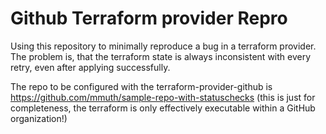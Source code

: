 # Github Terraform provider Repro

Using this repository to minimally reproduce a bug in a terraform provider.
The problem is, that the terraform state is always inconsistent with every
retry, even after applying successfully.

The repo to be configured with the terraform-provider-github is
https://github.com/mmuth/sample-repo-with-statuschecks (this is just for completeness,
the terraform is only effectively executable within a GitHub organization!)

